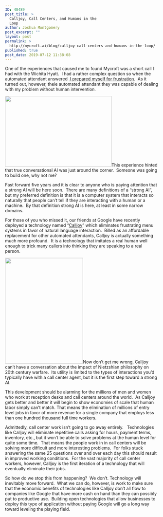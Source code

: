 ```yaml
---
ID: 48489
post_title: >
  Calljoy, Call Centers, and Humans in the
  Loop
author: Joshua Montgomery
post_excerpt: ""
layout: post
permalink: >
  http://mycroft.ai/blog/calljoy-call-centers-and-humans-in-the-loop/
published: true
post_date: 2019-07-12 11:38:08
---
```

<span style="font-weight: 400;">One of the experiences that caused me to found Mycroft was a short call I had with the Wichita Hyatt.  I had a rather complex question so when the automated attendant answered </span><a href="https://www.conversational.com/3-reasons-people-hate-automated-phone-systems/"><span style="font-weight: 400;"> I prepared myself for frustration</span></a><span style="font-weight: 400;">.  As it turned out, however, theie automated attendant they was capable of dealing with my problem without human intervention.</span>

<span style="font-weight: 400;"><a href="https://mycroft.ai/wp-content/uploads/2019/07/Downtown_ICT_Night350.jpg"><img class="size-full wp-image-48502 alignright" src="https://mycroft.ai/wp-content/uploads/2019/07/Downtown_ICT_Night350.jpg" alt="" width="350" height="232" /></a>This experience hinted that true conversational AI was just around the corner.  Someone was going to build one, why not me?</span>

<span style="font-weight: 400;">Fast forward five years and it is clear to anyone who is paying attention that a strong AI will be here soon.  There are many definitions of a “strong AI”, but my preferred definition is that it is a computer system that interacts so naturally that people can’t tell if they are interacting with a human or a machine.  By that definition strong AI is here, at least in some narrow domains.</span>

<span style="font-weight: 400;">For those of you who missed it, our friends at Google have recently deployed a technology named “</span><a href="https://techcrunch.com/2019/05/01/google-launches-calljoy-a-virtual-customer-service-phone-agent-for-small-businesses/"><span style="font-weight: 400;">Calljoy</span></a><span style="font-weight: 400;">” which eliminates frustrating menu systems in favor of natural language interaction.  Billed as an affordable replacement for other automated attendants, Calljoy is actually something much more profound.  It is a technology that imitates a real human well enough to trick many callers into thinking they are speaking to a real person.</span>

<span style="font-weight: 400;"><a href="https://mycroft.ai/wp-content/uploads/2019/07/256px-Nietzsche187a.jpg"><img class="size-full wp-image-48494 alignleft" src="https://mycroft.ai/wp-content/uploads/2019/07/256px-Nietzsche187a.jpg" alt="" width="256" height="347" /></a>Now don’t get me wrong, Calljoy can’t have a conversation about the impact of Nietzshian philosophy on 20th century warfare.  Its utility is limited to the types of interactions you’d typically have with a call center agent, but it is the first step toward a strong AI. </span>

<span style="font-weight: 400;">This development should be alarming for the millions of men and women who work at reception desks and call centers around the world.  As Calljoy gets better and better it will begin to show economies of scale that human labor simply can’t match. That means the elimination of millions of entry level jobs in favor of more revenue for a single company that employs less than one hundred thousand full time workers.</span>

<span style="font-weight: 400;">Admittedly, call center work isn’t going to go away entirely.   Technologies like Calljoy will eliminate repetitive calls asking for hours, payment terms, inventory, etc., but it won’t be able to solve problems at the human level for quite some time.  That means the people work in in call centers will be solving more difficult and more interesting problems.  For folks stuck answering the same 25 questions over and over each day this should result in improved working conditions.  For the vast majority of call center workers, however, Calljoy is the first iteration of a technology that will eventually eliminate their jobs.</span>

<span style="font-weight: 400;">So how do we stop this from happening?  We don’t. Technology will inevitably move forward.  What we can do, however, is work to make sure that the economic benefits of technologies like Calljoy don’t all flow to companies like Google that have more cash on hand than they can possibly put to productive use.  Building open technologies that allow businesses to deploy this type of application without paying Google will go a long way toward leveling the playing field.</span>